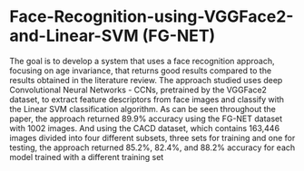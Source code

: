 # Face-Recognition-using-VGGFace2-and-Linear-SVM (FG-NET)


The goal is to develop a system that uses a face recognition approach, focusing on age invariance, that returns good results compared to the results obtained in the literature review.
The approach studied uses deep Convolutional Neural Networks - CCNs, pretrained by the VGGFace2 dataset, to extract feature descriptors from face images and classify with the Linear SVM classification algorithm. As can be seen throughout the paper, the approach returned 89.9% accuracy using the FG-NET dataset with 1002 images. And using the CACD dataset, which contains 163,446 images divided into four different subsets, three sets for training and one for testing, the approach returned 85.2%, 82.4%, and 88.2% accuracy for each model trained with a different training set
